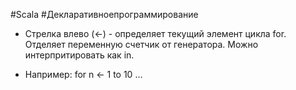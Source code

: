 #Scala #Декларативноепрограммирование 

* Стрелка влево (<-) - определяет текущий элемент цикла for. Отделяет переменную счетчик от генератора. Можно интерпритировать как in.

* Например: for n <- 1 to 10 ...